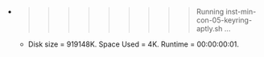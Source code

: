 * >>>>>>>>> Running inst-min-con-05-keyring-aptly.sh ...
  * Disk size = 919148K. Space Used = 4K. Runtime = 00:00:00:01.
